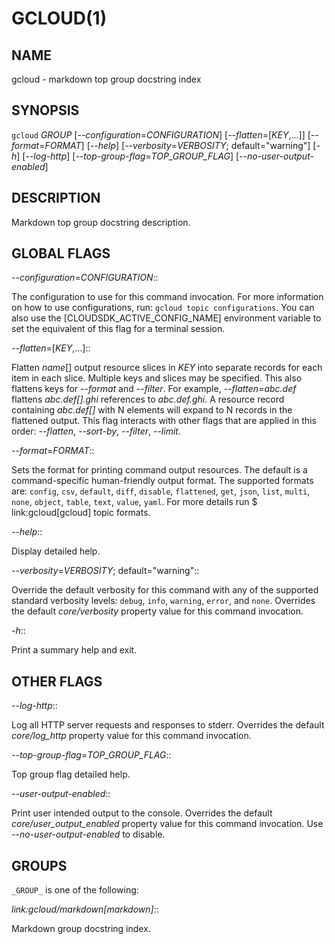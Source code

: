# GCLOUD(1)


## NAME

gcloud - markdown top group docstring index


## SYNOPSIS

`gcloud` _GROUP_ [*--configuration*=_CONFIGURATION_] [*--flatten*=[_KEY_,...]] [*--format*=_FORMAT_] [*--help*] [*--verbosity*=_VERBOSITY_; default="warning"] [*-h*] [*--log-http*] [*--top-group-flag*=_TOP_GROUP_FLAG_] [*--no-user-output-enabled*]


## DESCRIPTION

Markdown top group docstring description.


## GLOBAL FLAGS

*--configuration*=_CONFIGURATION_::

The configuration to use for this command invocation. For more
information on how to use configurations, run:
`gcloud topic configurations`.  You can also use the [CLOUDSDK_ACTIVE_CONFIG_NAME] environment
variable to set the equivalent of this flag for a terminal
session.

*--flatten*=[_KEY_,...]::

Flatten _name_[] output resource slices in _KEY_ into separate records
for each item in each slice. Multiple keys and slices may be specified.
This also flattens keys for *--format* and *--filter*. For example,
*--flatten=abc.def* flattens *abc.def[].ghi* references to
*abc.def.ghi*. A resource record containing *abc.def[]* with N elements
will expand to N records in the flattened output. This flag interacts
with other flags that are applied in this order: *--flatten*,
*--sort-by*, *--filter*, *--limit*.

*--format*=_FORMAT_::

Sets the format for printing command output resources. The default is a
command-specific human-friendly output format. The supported formats
are: `config`, `csv`, `default`, `diff`, `disable`, `flattened`, `get`, `json`, `list`, `multi`, `none`, `object`, `table`, `text`, `value`, `yaml`. For more details run $ link:gcloud[gcloud] topic formats.

*--help*::

Display detailed help.

*--verbosity*=_VERBOSITY_; default="warning"::

Override the default verbosity for this command with any of the supported standard verbosity levels: `debug`, `info`, `warning`, `error`, and `none`. Overrides the default *core/verbosity* property value for this command invocation.

*-h*::

Print a summary help and exit.


## OTHER FLAGS

*--log-http*::

Log all HTTP server requests and responses to stderr. Overrides the default *core/log_http* property value for this command invocation.

*--top-group-flag*=_TOP_GROUP_FLAG_::

Top group flag detailed help.

*--user-output-enabled*::

Print user intended output to the console. Overrides the default *core/user_output_enabled* property value for this command invocation. Use *--no-user-output-enabled* to disable.


## GROUPS

`_GROUP_` is one of the following:

*link:gcloud/markdown[markdown]*::

Markdown group docstring index.
